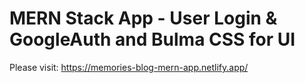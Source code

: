 # MERN Stack App - User Login & GoogleAuth and Bulma CSS for UI

Please visit: https://memories-blog-mern-app.netlify.app/
